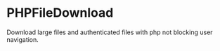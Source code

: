 # PHPFileDownload
Download large files and authenticated files with php not blocking user navigation.
